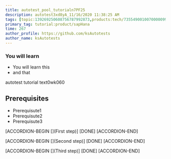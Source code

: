 ```yaml
---
title: autotest_pool_tutorialn7PF25
description: autotest3xd8yA_11/16/2020 11:38:25 AM
tags: [topic:139269250608756787992873,products:tech/73554900100700000996,tutorial:experience/advanced]
primary_tag: tutorial:product/sapHana
time: 267
author_profile: https://github.com/ksAutotests
author_name: ksAutotests
---
```

### You will learn
- You will learn this
- and that

autotest tutorial text0wk060

## Prerequisites
- Prerequisute1
- Prerequisute2
- Prerequisute3

[ACCORDION-BEGIN [](First step)]
[DONE]
[ACCORDION-END]

[ACCORDION-BEGIN [](Second step)]
[DONE]
[ACCORDION-END]

[ACCORDION-BEGIN [](Third step)]
[DONE]
[ACCORDION-END]

